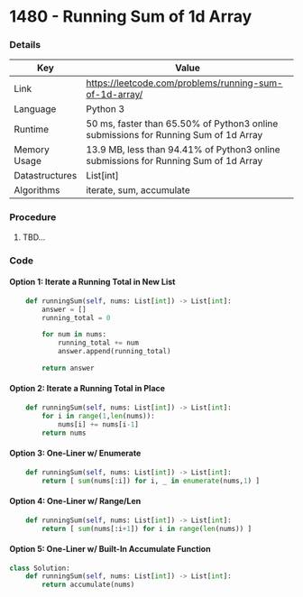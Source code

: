 # 1480 - Running Sum of 1d Array

### Details

| Key | Value |
| --- | ----- |
| Link | https://leetcode.com/problems/running-sum-of-1d-array/
| Language | Python 3
| Runtime | 50 ms, faster than 65.50% of Python3 online submissions for Running Sum of 1d Array
| Memory Usage | 13.9 MB, less than 94.41% of Python3 online submissions for Running Sum of 1d Array
| Datastructures | List[int]
| Algorithms | iterate, sum, accumulate

### Procedure

1. TBD...

### Code

#### Option 1: Iterate a Running Total in New List

```python
    def runningSum(self, nums: List[int]) -> List[int]:
        answer = []
        running_total = 0
        
        for num in nums:
            running_total += num
            answer.append(running_total)
        
        return answer
```

#### Option 2: Iterate a Running Total in Place

```python
    def runningSum(self, nums: List[int]) -> List[int]:
        for i in range(1,len(nums)):
            nums[i] += nums[i-1]
        return nums
```

#### Option 3: One-Liner w/ Enumerate

```python
    def runningSum(self, nums: List[int]) -> List[int]:
        return [ sum(nums[:i]) for i, _ in enumerate(nums,1) ]
```

#### Option 4: One-Liner w/ Range/Len

```python
    def runningSum(self, nums: List[int]) -> List[int]:
        return [ sum(nums[:i+1]) for i in range(len(nums)) ]
```

#### Option 5: One-Liner w/ Built-In Accumulate Function

```python
class Solution:
    def runningSum(self, nums: List[int]) -> List[int]:
        return accumulate(nums)
```
